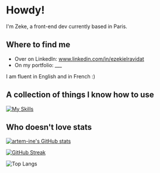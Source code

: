 
# Howdy!

I'm Zeke, a front-end dev currently based in Paris.

## Where to find me

- Over on LinkedIn: www.linkedin.com/in/ezekielravidat
- On my portfolio: ___

I am fluent in English and in French :)

## A collection of things I know how to use

[![My Skills](https://skillicons.dev/icons?i=js,html,css,ruby,react,vite,bootstrap,heroku,latex,mysql,postgres,rails,regex,sass,sqlite,tailwind,vscode,wordpress,python)](https://skillicons.dev)

## Who doesn't love stats

[![artem-ine's GitHub stats](https://github-readme-stats.vercel.app/api?username=artem-ine&hide_rank=true&theme=transparent)](https://github.com/artem-ine/github-readme-stats)


[![GitHub Streak](https://streak-stats.demolab.com?user=artem-ine&theme=transparent&hide_border=true&mode=weekly&card_width=490&ring=EB5454&fire=EB5454&stroke=C1E38F&dates=C1E38F&currStreakNum=C1E38F&sideNums=C1E38F&sideLabels=EB5454&currStreakLabel=EB5454)](https://git.io/streak-stats)


![Top Langs](https://github-readme-stats.vercel.app/api/top-langs/?username=artem-ine&layout=donut&theme=transparent)

